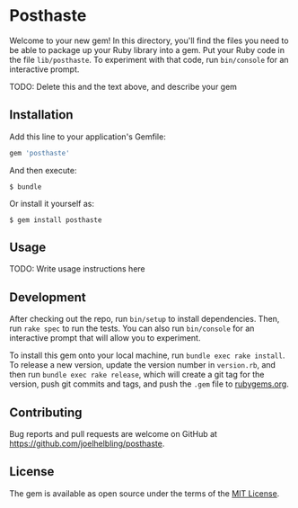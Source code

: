 # Posthaste

Welcome to your new gem! In this directory, you'll find the files you need to be able to package up your Ruby library into a gem. Put your Ruby code in the file `lib/posthaste`. To experiment with that code, run `bin/console` for an interactive prompt.

TODO: Delete this and the text above, and describe your gem

## Installation

Add this line to your application's Gemfile:

```ruby
gem 'posthaste'
```

And then execute:

    $ bundle

Or install it yourself as:

    $ gem install posthaste

## Usage

TODO: Write usage instructions here

## Development

After checking out the repo, run `bin/setup` to install dependencies. Then, run `rake spec` to run the tests. You can also run `bin/console` for an interactive prompt that will allow you to experiment.

To install this gem onto your local machine, run `bundle exec rake install`. To release a new version, update the version number in `version.rb`, and then run `bundle exec rake release`, which will create a git tag for the version, push git commits and tags, and push the `.gem` file to [rubygems.org](https://rubygems.org).

## Contributing

Bug reports and pull requests are welcome on GitHub at https://github.com/joelhelbling/posthaste.

## License

The gem is available as open source under the terms of the [MIT License](https://opensource.org/licenses/MIT).
